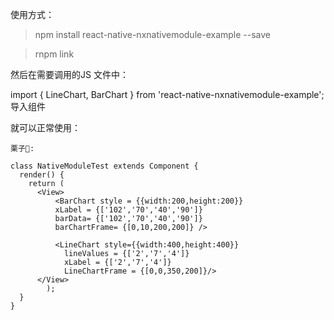 使用方式：


>npm install react-native-nxnativemodule-example --save 

>rnpm link 


然后在需要调用的JS 文件中：

import { LineChart, BarChart } from 'react-native-nxnativemodule-example'; 导入组件

就可以正常使用：

```=
栗子🌰:

class NativeModuleTest extends Component {
  render() {
    return (
      <View>
          <BarChart style = {{width:200,height:200}}
          xLabel = {['102','70','40','90']}
          barData= {['102','70','40','90']}
          barChartFrame= {[0,10,200,200]} />
        
          <LineChart style={{width:400,height:400}}
            lineValues = {['2','7','4']}
            xLabel = {['2','7','4']}
            LineChartFrame = {[0,0,350,200]}/>
      </View>
        );
  }
}


```

